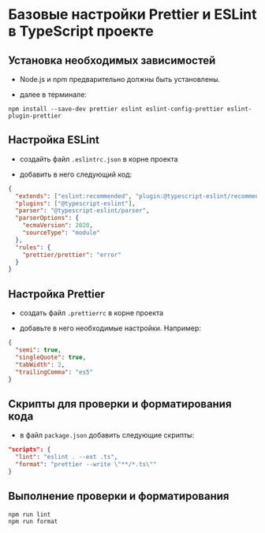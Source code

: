 # Базовые настройки Prettier и ESLint в TypeScript проекте

## Установка необходимых зависимостей

- Node.js и npm предварительно должны быть установлены.

- далее в терминале:

```
npm install --save-dev prettier eslint eslint-config-prettier eslint-plugin-prettier
```

## Настройка ESLint

- cоздайть файл `.eslintrc.json` в корне проекта

- добавить в него следующий код:

```json
{
  "extends": ["eslint:recommended", "plugin:@typescript-eslint/recommended", "prettier"],
  "plugins": ["@typescript-eslint"],
  "parser": "@typescript-eslint/parser",
  "parserOptions": {
    "ecmaVersion": 2020,
    "sourceType": "module"
  },
  "rules": {
    "prettier/prettier": "error"
  }
}
```

## Настройка Prettier

- создать файл `.prettierrc` в корне проекта

- добавьте в него необходимые настройки. Например:

```json
{
  "semi": true,
  "singleQuote": true,
  "tabWidth": 2,
  "trailingComma": "es5"
}
```

## Скрипты для проверки и форматирования кода

- в файл `package.json` добавить следующие скрипты:

```json
"scripts": {
  "lint": "eslint . --ext .ts",
  "format": "prettier --write \"**/*.ts\""
}
```

## Выполнение проверки и форматирования

```
npm run lint
npm run format
```
